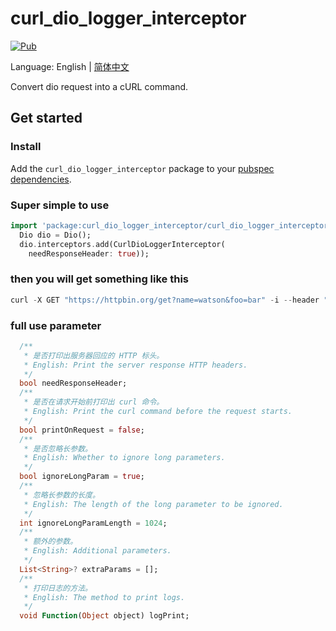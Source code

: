 # curl_dio_logger_interceptor

[![Pub](https://img.shields.io/badge/pub-v0.0.2-blue)](https://pub.dev/packages/curl_dio_logger_interceptor)

Language: English | [简体中文](README-ZH.md)

Convert dio request into a cURL command.

## Get started

### Install

Add the `curl_dio_logger_interceptor` package to your
[pubspec dependencies](https://pub.dev/packages/curl_dio_logger_interceptor/install).

### Super simple to use

```dart
import 'package:curl_dio_logger_interceptor/curl_dio_logger_interceptor.dart';
  Dio dio = Dio();
  dio.interceptors.add(CurlDioLoggerInterceptor(
    needResponseHeader: true));
```

### then you will get something like this

```dart
curl -X GET "https://httpbin.org/get?name=watson&foo=bar" -i --header "key1: value1" --header "key2: value2" --header "key3: value3"
```

### full use parameter

```dart
  /**
   * 是否打印出服务器回应的 HTTP 标头。
   * English: Print the server response HTTP headers.
   */
  bool needResponseHeader;
  /**
   * 是否在请求开始前打印出 curl 命令。
   * English: Print the curl command before the request starts.
   */
  bool printOnRequest = false;
  /**
   * 是否忽略长参数。
   * English: Whether to ignore long parameters.
   */
  bool ignoreLongParam = true;
  /**
   * 忽略长参数的长度。
   * English: The length of the long parameter to be ignored.
   */
  int ignoreLongParamLength = 1024;
  /**
   * 额外的参数。
   * English: Additional parameters.
   */
  List<String>? extraParams = [];
  /**
   * 打印日志的方法。
   * English: The method to print logs.
   */
  void Function(Object object) logPrint;
```
